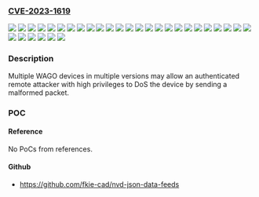 ### [CVE-2023-1619](https://cve.mitre.org/cgi-bin/cvename.cgi?name=CVE-2023-1619)
![](https://img.shields.io/static/v1?label=Product&message=750-331&color=blue)
![](https://img.shields.io/static/v1?label=Product&message=750-332&color=blue)
![](https://img.shields.io/static/v1?label=Product&message=750-8202%2Fxxx-xxx&color=blue)
![](https://img.shields.io/static/v1?label=Product&message=750-8203%2Fxxx-xxx&color=blue)
![](https://img.shields.io/static/v1?label=Product&message=750-8204%2Fxxx-xxx&color=blue)
![](https://img.shields.io/static/v1?label=Product&message=750-8206%2Fxxx-xxx&color=blue)
![](https://img.shields.io/static/v1?label=Product&message=750-8207%2Fxxx-xxx&color=blue)
![](https://img.shields.io/static/v1?label=Product&message=750-8208%2Fxxx-xxx&color=blue)
![](https://img.shields.io/static/v1?label=Product&message=750-8210%2Fxxx-xxx&color=blue)
![](https://img.shields.io/static/v1?label=Product&message=750-8211%2Fxxx-xxx&color=blue)
![](https://img.shields.io/static/v1?label=Product&message=750-8212%2Fxxx-xxx&color=blue)
![](https://img.shields.io/static/v1?label=Product&message=750-8213%2Fxxx-xxx&color=blue)
![](https://img.shields.io/static/v1?label=Product&message=750-8214%2Fxxx-xxx&color=blue)
![](https://img.shields.io/static/v1?label=Product&message=750-8216%2Fxxx-xxx&color=blue)
![](https://img.shields.io/static/v1?label=Product&message=750-8217%2Fxxx-xxx&color=blue)
![](https://img.shields.io/static/v1?label=Product&message=750-823&color=blue)
![](https://img.shields.io/static/v1?label=Product&message=750-829&color=blue)
![](https://img.shields.io/static/v1?label=Product&message=750-831%2Fxxx-xxx&color=blue)
![](https://img.shields.io/static/v1?label=Product&message=750-832%2Fxxx-xxx&color=blue)
![](https://img.shields.io/static/v1?label=Product&message=750-852&color=blue)
![](https://img.shields.io/static/v1?label=Product&message=750-862&color=blue)
![](https://img.shields.io/static/v1?label=Product&message=750-880%2Fxxx-xxx&color=blue)
![](https://img.shields.io/static/v1?label=Product&message=750-881&color=blue)
![](https://img.shields.io/static/v1?label=Product&message=750-882&color=blue)
![](https://img.shields.io/static/v1?label=Product&message=750-885%2Fxxx-xxx&color=blue)
![](https://img.shields.io/static/v1?label=Product&message=750-889&color=blue)
![](https://img.shields.io/static/v1?label=Product&message=750-890%2Fxxx-xxx&color=blue)
![](https://img.shields.io/static/v1?label=Product&message=750-891&color=blue)
![](https://img.shields.io/static/v1?label=Product&message=750-893&color=blue)
![](https://img.shields.io/static/v1?label=Version&message=FW1%20&color=brightgreen)
![](https://img.shields.io/static/v1?label=Vulnerability&message=CWE-1288%20Improper%20Validation%20of%20Consistency%20within%20Input&color=brightgreen)

### Description

Multiple WAGO devices in multiple versions may allow an authenticated remote attacker with high privileges to DoS the device by sending a malformed packet.

### POC

#### Reference
No PoCs from references.

#### Github
- https://github.com/fkie-cad/nvd-json-data-feeds

